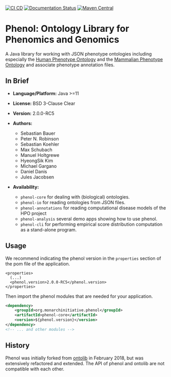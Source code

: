 [![CI CD](https://github.com/monarch-initiative/phenol/actions/workflows/maven.yml/badge.svg)](https://github.com/monarch-initiative/phenol/actions/workflows/maven.yml/badge.svg)
[![Documentation Status](https://readthedocs.org/projects/phenol/badge/?version=latest)](http://phenol.readthedocs.io/en/latest/?badge=latest)
[![Maven Central](https://maven-badges.herokuapp.com/maven-central/org.monarchinitiative.phenol/phenol/badge.svg)](https://maven-badges.herokuapp.com/maven-central/org.monarchinitiative.phenol/phenol)

# Phenol: Ontology Library for Phenomics and Genomics

A Java library for working with JSON phenotype ontologies including especially
the [Human Phenotype Ontology](https://www.human-phenotype-ontology.org) and the
[Mammalian Phenotype Ontology](http://www.informatics.jax.org/vocab/mp_ontology) and
associate phenotype annotation files.


## In Brief

- **Language/Platform:** Java >=11
- **License:** BSD 3-Clause Clear
- **Version:** 2.0.0-RC5
- **Authors:**
    - Sebastian Bauer
    - Peter N. Robinson
    - Sebastian Koehler
    - Max Schubach
    - Manuel Holtgrewe
    - HyeongSik Kim
    - Michael Gargano
    - Daniel Danis
    - Jules Jacobsen

- **Availability:**
    - `phenol-core` for dealing with (biological) ontologies.
    - `phenol-io` for reading ontologies from JSON files.
    - `phenol-annotations` for reading computational disease models of the HPO project
    - `phenol-analysis` several demo apps showing how to use phenol.
    - `phenol-cli` for performing empirical score distribution computation as a stand-alone program.

## Usage
We recommend indicating the phenol version in the `properties` section of the pom file of the application.

```
<properties>
  (...)
  <phenol.version>2.0.0-RC5</phenol.version>
</properties>
```

Then import the phenol modules that are needed for your application.
```xml
<dependency>
    <groupId>org.monarchinitiative.phenol</groupId>
    <artifactId>phenol-core</artifactId>
    <version>${phenol.version}</version>
</dependency>
<!-- ... and other modules -->
```


## History
Phenol was initially forked from [ontolib]([https://github.com/Phenomics/ontolib) in February 2018, but was
extensively refactored and extended. The API of phenol and ontolib are not compatible with each other.
